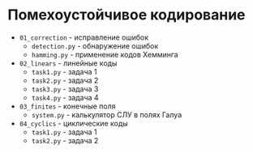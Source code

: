 # Помехоустойчивое кодирование

* `01_correction` - исправление ошибок
  * `detection.py` - обнаружение ошибок
  * `hamming.py` - применение кодов Хемминга
* `02_linears` - линейные коды
  * `task1.py` - задача 1
  * `task2.py` - задача 2
  * `task3.py` - задача 3
  * `task4.py` - задача 4
* `03_finites` - конечные поля
  * `system.py` - калькулятор СЛУ в полях Галуа
* `04_cyclics` - циклические коды
  * `task1.py` - задача 1
  * `task2.py` - задача 2
